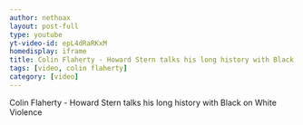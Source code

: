 ```yaml
---
author: nethoax
layout: post-full
type: youtube
yt-video-id: epL4dRaRKxM
homedisplay: iframe
title: Colin Flaherty - Howard Stern talks his long history with Black on White Violence
tags: [video, colin flaherty]
category: [video]
---
```

Colin Flaherty - Howard Stern talks his long history with Black on White Violence
